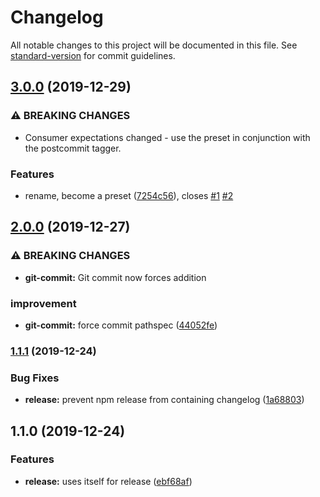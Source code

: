 # Changelog

All notable changes to this project will be documented in this file. See [standard-version](https://github.com/conventional-changelog/standard-version) for commit guidelines.

## [3.0.0](https://github.com/overlayed-app/standard-version-tagger/compare/v2.0.0...v3.0.0) (2019-12-29)


### ⚠ BREAKING CHANGES

* Consumer expectations changed - use the preset in conjunction with the postcommit
tagger.

### Features

* rename, become a preset ([7254c56](https://github.com/overlayed-app/standard-version-tagger/commit/7254c563438eaf76f633ca23b42bb2ccf744f724)), closes [#1](https://github.com/overlayed-app/standard-version-tagger/issues/1) [#2](https://github.com/overlayed-app/standard-version-tagger/issues/2)

## [2.0.0](https://github.com/overlayed-app/standard-version-tagger/compare/v1.1.1...v2.0.0) (2019-12-27)


### ⚠ BREAKING CHANGES

* **git-commit:** Git commit now forces addition

### improvement

* **git-commit:** force commit pathspec ([44052fe](https://github.com/overlayed-app/standard-version-tagger/commit/44052fe628b1ef183f39d7ddbae86acf1b54ae9e))

### [1.1.1](https://github.com/overlayed-app/standard-version-tagger/compare/v1.1.0...v1.1.1) (2019-12-24)


### Bug Fixes

* **release:** prevent npm release from containing changelog ([1a68803](https://github.com/overlayed-app/standard-version-tagger/commit/1a688034ffb3e68af67c381a5b95812a4222fa8a))

## 1.1.0 (2019-12-24)


### Features

* **release:** uses itself for release ([ebf68af](https://github.com/overlayed-app/standard-version-tagger/commit/ebf68af07f6146bc63f32f2d3c7097446d77dac2))
